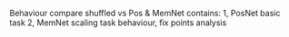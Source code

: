 Behaviour compare shuffled vs Pos & MemNet
contains:
1, PosNet basic task
2, MemNet scaling task behaviour,  fix points analysis  

